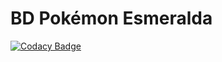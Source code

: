 # BD Pokémon Esmeralda

[![Codacy Badge](https://api.codacy.com/project/badge/Grade/9df90f6facae4fcbb1732ca5a28696bb)](https://app.codacy.com/gh/JajoScript/BD_Pokemon?utm_source=github.com&utm_medium=referral&utm_content=JajoScript/BD_Pokemon&utm_campaign=Badge_Grade)
